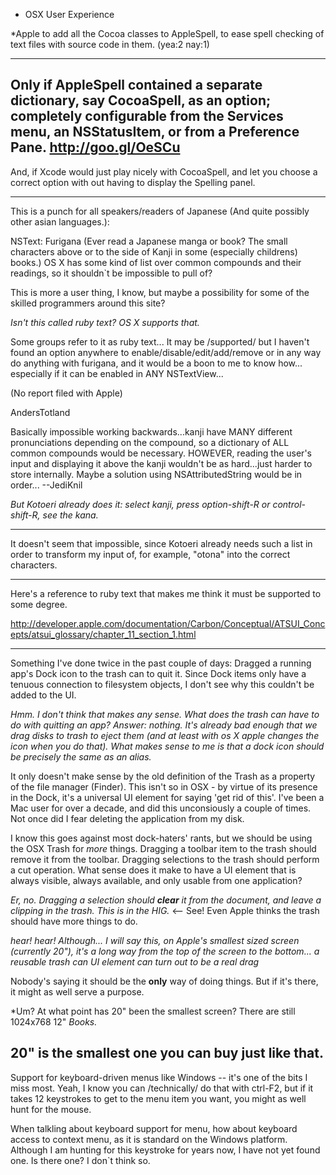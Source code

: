  - OSX User Experience




*Apple to add all the Cocoa classes to AppleSpell, to ease spell checking of text files with source code in them. (yea:2 nay:1)


----
Only if AppleSpell contained a separate dictionary, say CocoaSpell, as an option; completely configurable from the Services menu, an NSStatusItem, or from a Preference Pane. http://goo.gl/OeSCu
----

And, if Xcode would just play nicely with CocoaSpell, and let you choose a correct option with out having to display the Spelling panel.

----

This is a punch for all speakers/readers of Japanese (And quite possibly other asian languages.):

NSText: Furigana (Ever read a Japanese manga or book? The small characters above or to the side of Kanji in some (especially childrens) books.) OS X has some kind of list over common compounds and their readings, so it shouldn`t be impossible to pull of?

This is more a user thing, I know, but maybe a possibility for some of the skilled programmers around this site?

*Isn't this called ruby text? OS X supports that.*

Some groups refer to it as ruby text... It may be /supported/ but I haven't found an option anywhere to enable/disable/edit/add/remove or in any way do anything with furigana, and it would be a boon to me to know how... especially if it can be enabled in ANY NSTextView...

(No report filed with Apple)

AndersTotland

Basically impossible working backwards...kanji have MANY different pronunciations depending on the compound, so a dictionary of ALL common compounds would be necessary. HOWEVER, reading the user's input and displaying it above the kanji wouldn't be as hard...just harder to store internally. Maybe a solution using NSAttributedString would be in order... --JediKnil

*But Kotoeri already does it: select kanji, press option-shift-R or control-shift-R, see the kana.*

----

It doesn't seem that impossible, since Kotoeri already needs such a list in order to transform my input of, for example, "otona" into the correct characters.

----
Here's a reference to ruby text that makes me think it must be supported to some degree.

http://developer.apple.com/documentation/Carbon/Conceptual/ATSUI_Concepts/atsui_glossary/chapter_11_section_1.html

----

Something I've done twice in the past couple of days: Dragged a running app's Dock icon to the trash can to quit it. Since Dock items only have a tenuous connection to filesystem objects, I don't see why this couldn't be added to the UI.

*Hmm.  I don't think that makes any sense.  What does the trash can have to do with quitting an app?  Answer: nothing.  It's already bad enough that we drag disks to trash to eject them (and at least with os X apple changes the icon when you do that).  What makes sense to me is that a dock icon should be precisely the same as an alias.*

It only doesn't make sense by the old definition of the Trash as a property of the file manager (Finder). This isn't so in OSX - by virtue of its presence in the Dock, it's a universal UI element for saying 'get rid of this'. I've been a Mac user for over a decade, and did this unconsiously a couple of times. Not once did I fear deleting the application from my disk.

I know this goes against most dock-haters' rants, but we should be using the OSX Trash for *more* things. Dragging a toolbar item to the trash should remove it from the toolbar. Dragging selections to the trash should perform a cut operation. What sense does it make to have a UI element that is always visible, always available, and only usable from one application?

*Er, no. Dragging a selection should **clear** it from the document, and leave a clipping in the trash. This is in the HIG.* <-- See! Even Apple thinks the trash should have more things to do.

*hear! hear!  Although... I will say this, on Apple's smallest sized screen (currently 20"), it's a long way from the top of the screen to the bottom... a reusable trash can UI element can turn out to be a real <pun>drag</pun>* 

Nobody's saying it should be the **only** way of doing things. But if it's there, it might as well serve a purpose.

*Um? At what point has 20" been the smallest screen? There are still 1024x768 12" *Books.*

20" is the smallest one you can buy just like that.
----
Support for keyboard-driven menus like Windows -- it's one of the bits I miss most. Yeah, I know you can /technically/ do that with ctrl-F2, but if it takes 12 keystrokes to get to the menu item you want, you might as well hunt for the mouse.

When talkling about keyboard support for menu, how about keyboard access to context menu, as it is standard on the Windows platform. Although I am hunting for this keystroke for years now, I have not yet found one. Is there one? I don`t think so.
